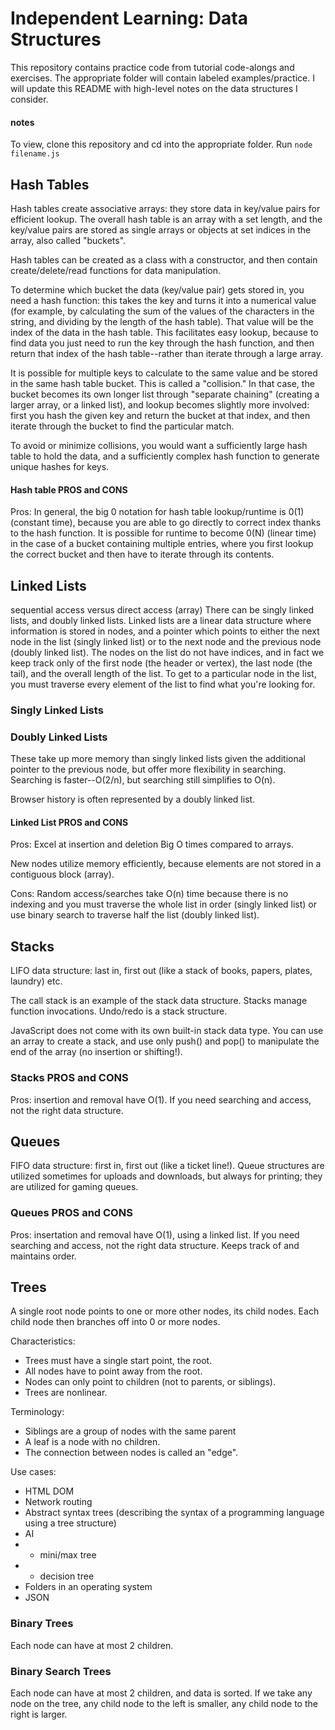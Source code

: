 # Independent Learning: Data Structures

This repository contains practice code from tutorial code-alongs and exercises. The appropriate folder will contain labeled examples/practice. I will update this README with high-level notes on the data structures I consider.

#### notes
To view, clone this repository and cd into the appropriate folder. Run ```node filename.js```

## Hash Tables
Hash tables create associative arrays: they store data in key/value pairs for efficient lookup. The overall hash table is an array with a set length, and the key/value pairs are stored as single arrays or objects at set indices in the array, also called "buckets".

Hash tables can be created as a class with a constructor, and then contain create/delete/read functions for data manipulation.

To determine which bucket the data (key/value pair) gets stored in, you need a hash function: this takes the key and turns it into a numerical value (for example, by calculating the sum of the values of the characters in the string, and dividing by the length of the hash table). That value will be the index of the data in the hash table. This facilitates easy lookup, because to find data you just need to run the key through the hash function, and then return that index of the hash table--rather than iterate through a large array.

It is possible for multiple keys to calculate to the same value and be stored in the same hash table bucket. This is called a "collision." In that case, the bucket becomes its own longer list through "separate chaining" (creating a larger array, or a linked list), and lookup becomes slightly more involved: first you hash the given key and return the bucket at that index, and then iterate through the bucket to find the particular match.

To avoid or minimize collisions, you would want a sufficiently large hash table to hold the data, and a sufficiently complex hash function to generate unique hashes for keys.

#### Hash table PROS and CONS
Pros: In general, the big 0 notation for hash table lookup/runtime is 0(1) (constant time), because you are able to go directly to correct index thanks to the hash function. It is possible for runtime to become 0(N) (linear time) in the case of a bucket containing multiple entries, where you first lookup the correct bucket and then have to iterate through its contents.

## Linked Lists
sequential access versus direct access (array)
There can be singly linked lists, and doubly linked lists. Linked lists are a linear data structure where information is stored in nodes, and a pointer which points to either the next node in the list (singly linked list) or to the next node and the previous node (doubly linked list). The nodes on the list do not have indices, and in fact we keep track only of the first node (the header or vertex), the last node (the tail), and the overall length of the list. To get to a particular node in the list, you must traverse every element of the list to find what you're looking for.

### Singly Linked Lists

### Doubly Linked Lists
These take up more memory than singly linked lists given the additional pointer to the previous node, but offer more flexibility in searching. Searching is faster--O(2/n), but searching still simplifies to O(n).

Browser history is often represented by a doubly linked list.

#### Linked List PROS and CONS
Pros: Excel at insertion and deletion Big O times compared to arrays.

New nodes utilize memory efficiently, because elements are not stored in a contiguous block (array).


Cons: Random access/searches take O(n) time because there is no indexing and you must traverse the whole list in order (singly linked list) or use binary search to traverse half the list (doubly linked list).

## Stacks

LIFO data structure: last in, first out (like a stack of books, papers, plates, laundry) etc.

The call stack is an example of the stack data structure. Stacks manage function invocations. Undo/redo is a stack structure.

JavaScript does not come with its own built-in stack data type. You can use an array to create a stack, and use only push() and pop() to manipulate the end of the array (no insertion or shifting!).

### Stacks PROS and CONS
Pros: insertion and removal have O(1). If you need searching and access, not the right data structure.

## Queues

FIFO data structure: first in, first out (like a ticket line!). Queue structures are utilized sometimes for uploads and downloads, but always for printing; they are utilized for gaming queues.

### Queues PROS and CONS
Pros: insertation and removal have O(1), using a linked list. If you need searching and access, not the right data structure. Keeps track of and maintains order.

## Trees
A single root node points to one or more other nodes, its child nodes. Each child node then branches off into 0 or more nodes. 

Characteristics:
- Trees must have a single start point, the root. 
- All nodes have to point away from the root. 
- Nodes can only point to children (not to parents, or siblings). 
- Trees are nonlinear.

Terminology:
- Siblings are a group of nodes with the same parent 
- A leaf is a node with no children. 
- The connection between nodes is called an "edge".

Use cases:
- HTML DOM
- Network routing
- Abstract syntax trees (describing the syntax of a programming language using a tree structure)
- AI
- - mini/max tree
- - decision tree
- Folders in an operating system
- JSON

### Binary Trees
Each node can have at most 2 children. 

### Binary Search Trees
Each node can have at most 2 children, and data is sorted. If we take any node on the tree, any child node to the left is smaller, any child node to the right is larger.